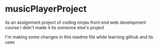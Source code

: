# musicPlayerProject
its an assignment project of coding ninjas front end web development course I didn't made it its someone else's project

I'm making some changes in this readme file while learning github and its uses 
